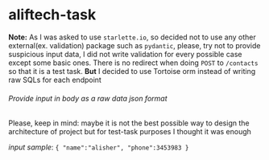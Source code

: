# aliftech-task

**Note:** As I was asked to use `starlette.io`, so decided not to use any other external(ex. validation) package such
as `pydantic`, please, try not to provide suspicious input data, I did not write validation for every possible case
except some basic ones. There is no redirect when doing `POST` to `/contacts` so that it is a test task. **But** I
decided to use Tortoise orm instead of writing raw SQLs for each endpoint

###### Provide input in body as a raw data json format

Please, keep in mind: maybe it is not the best possible way to design the architecture of project but for test-task
purposes I thought it was enough

_input sample_:
`{
"name":"alisher",
"phone":3453983 }`